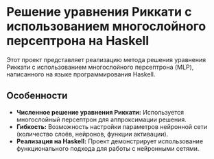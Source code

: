 # Решение уравнения Риккати с использованием многослойного персептрона на Haskell

Этот проект представляет реализацию метода решения уравнения Риккати с использованием многослойного персептрона (MLP), написанного на языке программирования Haskell.

## Особенности

- **Численное решение уравнения Риккати:** Используется многослойный персептрон для аппроксимации решения.
- **Гибкость:** Возможность настройки параметров нейронной сети (количество слоёв, нейронов, функции активации).
- **Реализация на Haskell:** Проект демонстрирует использование функционального подхода для работы с нейронными сетями.

